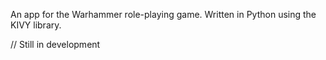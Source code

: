 An app for the Warhammer role-playing game.
Written in Python using the KIVY library.

// Still in development

